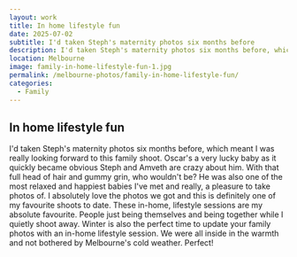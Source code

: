 ```yaml
---
layout: work
title: In home lifestyle fun
date: 2025-07-02
subtitle: I'd taken Steph's maternity photos six months before
description: I'd taken Steph's maternity photos six months before, which meant I was really looking forward to this family shoot. Oscar's a very lucky baby as it quickly became obvious Steph and Amveth are crazy about him. With that full head of hair and gummy grin, who wouldn't be? He was also one of the most relaxed and happiest babies I've met and really, a pleasure to take photos of.
location: Melbourne
image: family-in-home-lifestyle-fun-1.jpg
permalink: /melbourne-photos/family-in-home-lifestyle-fun/
categories:
  - Family
---
```


## In home lifestyle fun

I'd taken Steph's maternity photos six months before, which meant I was really looking forward to this family shoot. Oscar's a very lucky baby as it quickly became obvious Steph and Amveth are crazy about him. With that full head of hair and gummy grin, who wouldn't be? He was also one of the most relaxed and happiest babies I've met and really, a pleasure to take photos of. I absolutely love the photos we got and this is definitely one of my favourite shoots to date. These in-home, lifestyle sessions are my absolute favourite. People just being themselves and being together while I quietly shoot away. Winter is also the perfect time to update your family photos with an in-home lifestyle session. We were all inside in the warmth and not bothered by Melbourne's cold weather. Perfect!

